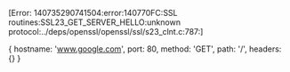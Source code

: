 [Error: 140735290741504:error:140770FC:SSL routines:SSL23_GET_SERVER_HELLO:unknown protocol:../deps/openssl/openssl/ssl/s23_clnt.c:787:]

{ hostname: 'www.google.com',
  port: 80,
  method: 'GET',
  path: '/',
  headers: {} }
